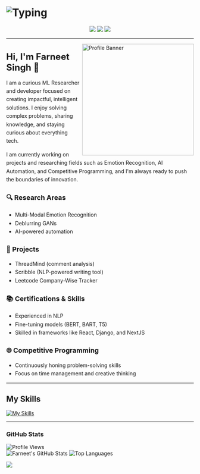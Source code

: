 # ![Typing](https://readme-typing-svg.demolab.com?font=Fira+Code&weight=500&size=26&pause=1000&color=FFCC00&center=true&vCenter=true&width=550&lines=The+Force+will+be+with+you%2C+always.)


<div align="center">

[![](https://skillicons.dev/icons?i=linkedin)](https://www.linkedin.com/in/farneet-singh-6b155b208/)
[![](https://skillicons.dev/icons?i=github)](https://github.com/farneet24)
[![](https://skillicons.dev/icons?i=webflow)](https://farneet-singh.webflow.io/)

</div>


---

<img align="right" width="300" src="star-wars-gif-1.gif" alt="Profile Banner"/>

<h1 style="font-size: 24px;">Hi, I'm Farneet Singh 👋</h1>

<p style="font-size: 14px; line-height: 1.6;">
I am a curious ML Researcher and developer focused on creating impactful, intelligent solutions. I enjoy solving complex problems, sharing knowledge, and staying curious about everything tech.
</p>

<p style="font-size: 14px; line-height: 1.6;">
I am currently working on projects and researching fields such as Emotion Recognition, AI Automation, and Competitive Programming, and I'm always ready to push the boundaries of innovation.
</p>

<h3 style="font-size: 18px;">🔍 Research Areas</h3>
<ul style="font-size: 14px; line-height: 1.6;">
  <li>Multi-Modal Emotion Recognition</li>
  <li>Deblurring GANs</li>
  <li>AI-powered automation</li>
</ul>

<h3 style="font-size: 18px;">🚀 Projects</h3>
<ul style="font-size: 14px; line-height: 1.6;">
  <li>ThreadMind (comment analysis)</li>
  <li>Scribble (NLP-powered writing tool)</li>
  <li>Leetcode Company-Wise Tracker</li>
</ul>

<h3 style="font-size: 18px;">📚 Certifications & Skills</h3>
<ul style="font-size: 14px; line-height: 1.6;">
  <li>Experienced in NLP</li>
  <li>Fine-tuning models (BERT, BART, T5)</li>
  <li>Skilled in frameworks like React, Django, and NextJS</li>
</ul>

<h3 style="font-size: 18px;">🌐 Competitive Programming</h3>
<ul style="font-size: 14px; line-height: 1.6;">
  <li>Continuously honing problem-solving skills</li>
  <li>Focus on time management and creative thinking</li>
</ul>

---

## My Skills
[![My Skills](https://skillicons.dev/icons?i=python,c,cpp,js,pytorch,tensorflow,react,django,nextjs,postgres,r,sklearn,mysql,flask,gcp,aws,opencv,selenium,docker,git,bootstrap,arduino,raspberrypi)](https://skillicons.dev)

---

### GitHub Stats
![Profile Views](https://komarev.com/ghpvc/?username=farneet24&label=Profile%20views&color=0e75b6&style=for-the-badge)
<br>
![Farneet's GitHub Stats](https://github-readme-stats.vercel.app/api?username=farneet24&show_icons=true&theme=radical)
![Top Languages](https://github-readme-stats.vercel.app/api/top-langs/?username=farneet24&layout=compact&theme=radical&hide=jupyter%20notebook)

![](https://raw.githubusercontent.com/mayhemantt/mayhemantt/Update/svg/Bottom.svg)

